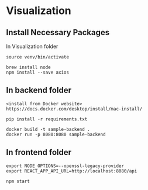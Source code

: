 # Visualization

## Install Necessary Packages

In Visualization folder
```
source venv/bin/activate

brew install node
npm install --save axios
```

## In backend folder
```
<install from Docker website> https://docs.docker.com/desktop/install/mac-install/

pip install -r requirements.txt

docker build -t sample-backend .
docker run -p 8080:8080 sample-backend
```

## In frontend folder 
```
export NODE_OPTIONS=--openssl-legacy-provider
export REACT_APP_API_URL=http://localhost:8080/api

npm start
```
